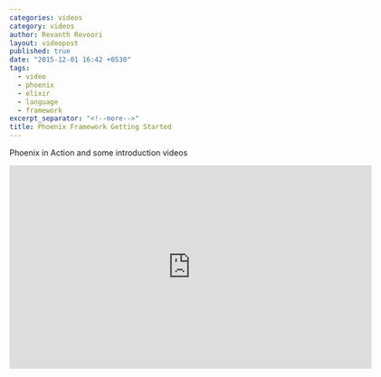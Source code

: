 ```yaml
---
categories: videos
category: videos
author: Revanth Revoori
layout: videopost
published: true
date: "2015-12-01 16:42 +0530"
tags: 
  - video
  - phoenix
  - elixir
  - language
  - framework
excerpt_separator: "<!--more-->"
title: Phoenix Framework Getting Started
---
```





<div><p>Phoenix in Action and some introduction videos</p></div>

<div class="video-container">
<iframe width="640" height="360" src="https://www.youtube.com/embed/videoseries?list=PLODEHBWx9Tr6HKczGyCoDWZjsw6G9Ewpw" frameborder="0" allowfullscreen></iframe>
</div>
<!--more-->

